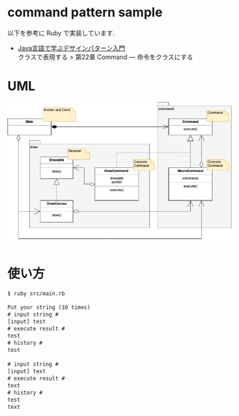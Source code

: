 # command pattern sample
以下を参考に Ruby で実装しています.
- [Java言語で学ぶデザインパターン入門](https://www.hyuki.com/dp/) \
クラスで表現する > 第22章 Command ― 命令をクラスにする

# UML
![](https://github.com/staka121/command_pattern_sample/blob/master/image/Command%20Pattern.png)

# 使い方
```sh
$ ruby src/main.rb
```
```
Put your string (10 times)
# input string #
[input] test
# execute result #
test
# history #
test

# input string #
[input] text
# execute result #
text
# history #
test
text
```
